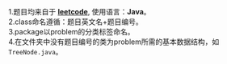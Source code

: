 1.题目均来自于 **[leetcode](https://leetcode-cn.com/)**,
使用语言：**Java**。<br>
2.class命名遵循：题目英文名+题目编号。<br>
3.package以problem的分类标签命名。<br>
4.在文件夹中没有题目编号的类为problem所需的基本数据结构，如
`TreeNode.java`。<br>

